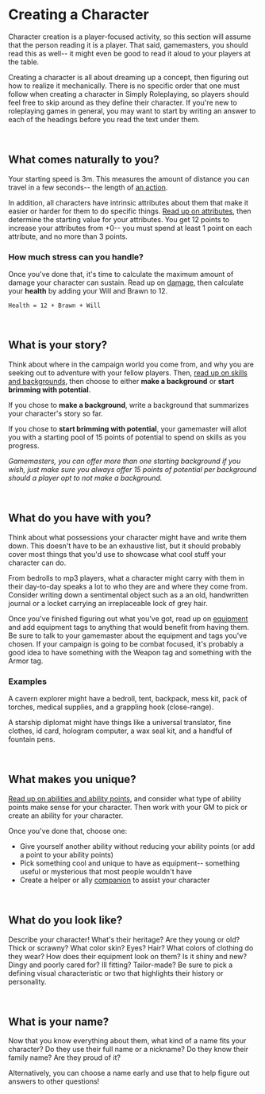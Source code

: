 # Creating a Character

Character creation is a player-focused activity, so this section will assume that the person reading it is a player. That said, gamemasters, you should read this as well-- it might even be good to read it aloud to your players at the table.

Creating a character is all about dreaming up a concept, then figuring out how to realize it mechanically. There is no specific order that one must follow when creating a character in Simply Roleplaying, so players should feel free to skip around as they define their character. If you're new to roleplaying games in general, you may want to start by writing an answer to each of the headings before you read the text under them.

<br/>

## What comes naturally to you?

Your starting speed is 3m. This measures the amount of distance you can travel in a few seconds-- the length of [an action](../gameplay/action.md#moving-your-speed).

In addition, all characters have intrinsic attributes about them that make it easier or harder for them to do specific things. [Read up on attributes](../character/attributes.md), then determine the starting value for your attributes. You get 12 points to increase your attributes from +0-- you must spend at least 1 point on each attribute, and no more than 3 points.

### How much stress can you handle?

Once you've done that, it's time to calculate the maximum amount of damage your character can sustain. Read up on [damage](../character/damage_and_injuries.md), then calculate your **health** by adding your Will and Brawn to 12.

`Health = 12 + Brawn + Will`

<br/>

## What is your story?

Think about where in the campaign world you come from, and why you are seeking out to adventure with your fellow players. Then, [read up on skills and backgrounds](../character/backgrounds.md), then choose to either **make a background** or **start brimming with potential**.

If you chose to **make a background**, write a background that summarizes your character's story so far.

If you chose to **start brimming with potential**, your gamemaster will allot you with a starting pool of 15 points of potential to spend on skills as you progress.

_Gamemasters, you can offer more than one starting background if you wish, just make sure you always offer 15 points of potential per background should a player opt to not make a background._

<br/>

## What do you have with you?

Think about what possessions your character might have and write them down. This doesn't have to be an exhaustive list, but it should probably cover most things that you'd use to showcase what cool stuff your character can do. 

From bedrolls to mp3 players, what a character might carry with them in their day-to-day speaks a lot to who they are and where they come from. Consider writing down a sentimental object such as a an old, handwritten journal or a locket carrying an irreplaceable lock of grey hair.

Once you've finished figuring out what you've got, read up on [equipment](../character/equipment.md) and add equipment tags to anything that would benefit from having them. Be sure to talk to your gamemaster about the equipment and tags you've chosen. If your campaign is going to be combat focused, it's probably a good idea to have something with the Weapon tag and something with the Armor tag.

### Examples

A cavern explorer might have a bedroll, tent, backpack, mess kit, pack of torches, medical supplies, and a grappling hook (close-range).

A starship diplomat might have things like a universal translator, fine clothes, id card, hologram computer, a wax seal kit, and a handful of fountain pens.

<br/>

## What makes you unique?

[Read up on abilities and ability points,](../character/abilities.md) and consider what type of ability points make sense for your character. Then work with your GM to pick or create an ability for your character.

Once you've done that, choose one:

*   Give yourself another ability without reducing your ability points (or add a point to your ability points)
*   Pick something cool and unique to have as equipment-- something useful or mysterious that most people wouldn't have
*   Create a helper or ally [companion](../character/companions.md) to assist your character

<br/>

## What do you look like?

Describe your character! What's their heritage? Are they young or old?  Thick or scrawny? What color skin? Eyes? Hair? What colors of clothing do they wear? How does their equipment look on them? Is it shiny and new? Dingy and poorly cared for? Ill fitting? Tailor-made? Be sure to pick a defining visual characteristic or two that highlights their history or personality.

<br/>

## What is your name?

Now that you know everything about them, what kind of a name fits your character? Do they use their full name or a nickname? Do they know their family name? Are they proud of it?

Alternatively, you can choose a name early and use that to help figure out answers to other questions!

<br/>

